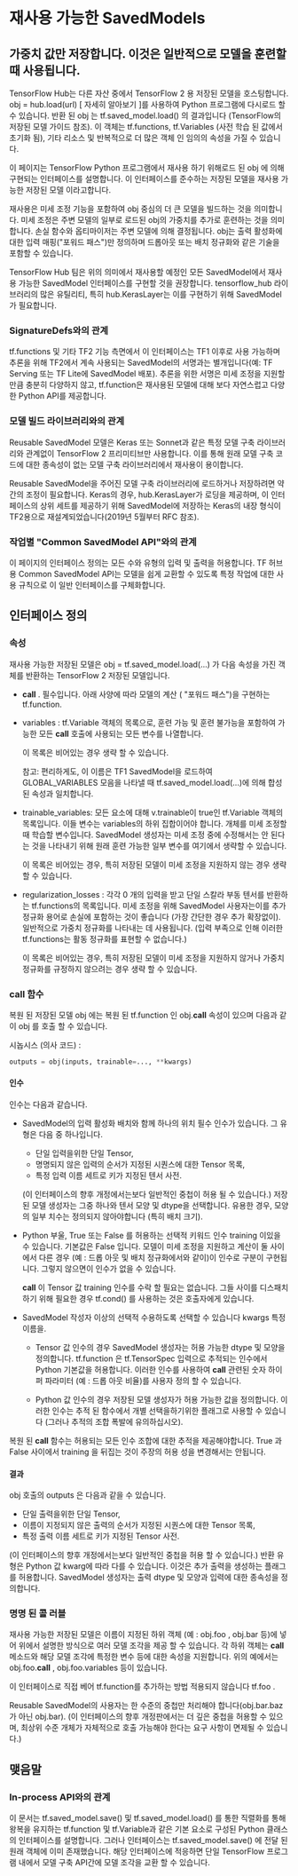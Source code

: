 <!--* freshness: { owner: 'akhorlin' reviewed: '2021-11-22' } *-->

# 재사용 가능한 SavedModels

## 가중치 값만 저장합니다. 이것은 일반적으로 모델을 훈련할 때 사용됩니다.

TensorFlow Hub는 다른 자산 중에서 TensorFlow 2 용 저장된 모델을 호스팅합니다. obj = hub.load(url) [ 자세히 알아보기 ]를 사용하여 Python 프로그램에 다시로드 할 수 있습니다. 반환 된 obj 는 tf.saved_model.load() 의 결과입니다 (TensorFlow의 저장된 모델 가이드 참조). 이 객체는 tf.functions, tf.Variables (사전 학습 된 값에서 초기화 됨), 기타 리소스 및 반복적으로 더 많은 객체 인 임의의 속성을 가질 수 있습니다.

이 페이지는 TensorFlow Python 프로그램에서 재사용 하기 위해로드 된 obj 에 의해 구현되는 인터페이스를 설명합니다. 이 인터페이스를 준수하는 저장된 모델을 재사용 가능한 저장된 모델 이라고합니다.

재사용은 미세 조정 기능을 포함하여 obj 중심의 더 큰 모델을 빌드하는 것을 의미합니다. 미세 조정은 주변 모델의 일부로 로드된 obj의 가중치를 추가로 훈련하는 것을 의미합니다. 손실 함수와 옵티마이저는 주변 모델에 의해 결정됩니다. obj는 출력 활성화에 대한 입력 매핑("포워드 패스")만 정의하며 드롭아웃 또는 배치 정규화와 같은 기술을 포함할 수 있습니다.

TensorFlow Hub 팀은 위의 의미에서 재사용할 예정인 모든 SavedModel에서 재사용 가능한 SavedModel 인터페이스를 구현할 것을 권장합니다. tensorflow_hub 라이브러리의 많은 유틸리티, 특히 hub.KerasLayer는 이를 구현하기 위해 SavedModel가 필요합니다.

### SignatureDefs와의 관계

tf.functions 및 기타 TF2 기능 측면에서 이 인터페이스는 TF1 이후로 사용 가능하며 추론을 위해 TF2에서 계속 사용되는 SavedModel의 서명과는 별개입니다(예: TF Serving 또는 TF Lite에 SavedModel 배포). 추론을 위한 서명은 미세 조정을 지원할 만큼 충분히 다양하지 않고, tf.function은 재사용된 모델에 대해 보다 자연스럽고 다양한 Python API를 제공합니다.

### 모델 빌드 라이브러리와의 관계

Reusable SavedModel 모델은 Keras 또는 Sonnet과 같은 특정 모델 구축 라이브러리와 관계없이 TensorFlow 2 프리미티브만 사용합니다. 이를 통해 원래 모델 구축 코드에 대한 종속성이 없는 모델 구축 라이브러리에서 재사용이 용이합니다.

Reusable SavedModel을 주어진 모델 구축 라이브러리에 로드하거나 저장하려면 약간의 조정이 필요합니다. Keras의 경우, hub.KerasLayer가 로딩을 제공하며, 이 인터페이스의 상위 세트를 제공하기 위해 SavedModel에 저장하는 Keras의 내장 형식이 TF2용으로 재설계되었습니다(2019년 5월부터 RFC 참조).

### 작업별 "Common SavedModel API"와의 관계

이 페이지의 인터페이스 정의는 모든 수와 유형의 입력 및 출력을 허용합니다. TF 허브용 Common SavedModel API는 모델을 쉽게 교환할 수 있도록 특정 작업에 대한 사용 규칙으로 이 일반 인터페이스를 구체화합니다.

## 인터페이스 정의

### 속성

재사용 가능한 저장된 모델은 obj = tf.saved_model.load(...) 가 다음 속성을 가진 객체를 반환하는 TensorFlow 2 저장된 모델입니다.

- __call__ . 필수입니다. 아래 사양에 따라 모델의 계산 ( "포워드 패스")을 구현하는 tf.function.

- variables : tf.Variable 객체의 목록으로, 훈련 가능 및 훈련 불가능을 포함하여 가능한 모든 __call__ 호출에 사용되는 모든 변수를 나열합니다.

    이 목록은 비어있는 경우 생략 할 수 있습니다.

    참고: 편리하게도, 이 이름은 TF1 SavedModel을 로드하여 GLOBAL_VARIABLES 모음을 나타낼 때 tf.saved_model.load(...)에 의해 합성된 속성과 일치합니다.

- trainable_variables: 모든 요소에 대해 v.trainable이 true인 tf.Variable 객체의 목록입니다. 이들 변수는 variables의 하위 집합이어야 합니다. 개체를 미세 조정할 때 학습할 변수입니다. SavedModel 생성자는 미세 조정 중에 수정해서는 안 된다는 것을 나타내기 위해 원래 훈련 가능한 일부 변수를 여기에서 생략할 수 있습니다.

    이 목록은 비어있는 경우, 특히 저장된 모델이 미세 조정을 지원하지 않는 경우 생략 할 수 있습니다.

- regularization_losses : 각각 0 개의 입력을 받고 단일 스칼라 부동 텐서를 반환하는 tf.functions의 목록입니다. 미세 조정을 위해 SavedModel 사용자는이를 추가 정규화 용어로 손실에 포함하는 것이 좋습니다 (가장 간단한 경우 추가 확장없이). 일반적으로 가중치 정규화를 나타내는 데 사용됩니다. (입력 부족으로 인해 이러한 tf.functions는 활동 정규화를 표현할 수 없습니다.)

    이 목록은 비어있는 경우, 특히 저장된 모델이 미세 조정을 지원하지 않거나 가중치 정규화를 규정하지 않으려는 경우 생략 할 수 있습니다.

### __call__ 함수

복원 된 저장된 모델 obj 에는 복원 된 tf.function 인 obj.__call__ 속성이 있으며 다음과 같이 obj 를 호출 할 수 있습니다.

시놉시스 (의사 코드) :

```python
outputs = obj(inputs, trainable=..., **kwargs)
```

#### 인수

인수는 다음과 같습니다.

- SavedModel의 입력 활성화 배치와 함께 하나의 위치 필수 인수가 있습니다. 그 유형은 다음 중 하나입니다.

    - 단일 입력을위한 단일 Tensor,
    - 명명되지 않은 입력의 순서가 지정된 시퀀스에 대한 Tensor 목록,
    - 특정 입력 이름 세트로 키가 지정된 텐서 사전.

    (이 인터페이스의 향후 개정에서는보다 일반적인 중첩이 허용 될 수 있습니다.) 저장된 모델 생성자는 그중 하나와 텐서 모양 및 dtype을 선택합니다. 유용한 경우, 모양의 일부 치수는 정의되지 않아야합니다 (특히 배치 크기).

- Python 부울, True 또는 False 를 허용하는 선택적 키워드 인수 training 이있을 수 있습니다. 기본값은 False 입니다. 모델이 미세 조정을 지원하고 계산이 둘 사이에서 다른 경우 (예 : 드롭 아웃 및 배치 정규화에서와 같이)이 인수로 구분이 구현됩니다. 그렇지 않으면이 인수가 없을 수 있습니다.

    __call__ 이 Tensor 값 training 인수를 수락 할 필요는 없습니다. 그들 사이를 디스패치하기 위해 필요한 경우 tf.cond() 를 사용하는 것은 호출자에게 있습니다.

- SavedModel 작성자 이상의 선택적 수용하도록 선택할 수 있습니다 kwargs 특정 이름을.

    - Tensor 값 인수의 경우 SavedModel 생성자는 허용 가능한 dtype 및 모양을 정의합니다. tf.function 은 tf.TensorSpec 입력으로 추적되는 인수에서 Python 기본값을 허용합니다. 이러한 인수를 사용하여 __call__ 관련된 숫자 하이퍼 파라미터 (예 : 드롭 아웃 비율)를 사용자 정의 할 수 있습니다.

    - Python 값 인수의 경우 저장된 모델 생성자가 허용 가능한 값을 정의합니다. 이러한 인수는 추적 된 함수에서 개별 선택을하기위한 플래그로 사용할 수 있습니다 (그러나 추적의 조합 폭발에 유의하십시오).

복원 된 __call__ 함수는 허용되는 모든 인수 조합에 대한 추적을 제공해야합니다. True 과 False 사이에서 training 을 뒤집는 것이 주장의 허용 성을 변경해서는 안됩니다.

#### 결과

obj 호출의 outputs 은 다음과 같을 수 있습니다.

- 단일 출력을위한 단일 Tensor,
- 이름이 지정되지 않은 출력의 순서가 지정된 시퀀스에 대한 Tensor 목록,
- 특정 출력 이름 세트로 키가 지정된 Tensor 사전.

(이 인터페이스의 향후 개정에서는보다 일반적인 중첩을 허용 할 수 있습니다.) 반환 유형은 Python 값 kwarg에 따라 다를 수 있습니다. 이것은 추가 출력을 생성하는 플래그를 허용합니다. SavedModel 생성자는 출력 dtype 및 모양과 입력에 대한 종속성을 정의합니다.

### 명명 된 콜 러블

재사용 가능한 저장된 모델은 이름이 지정된 하위 객체 (예 : obj.foo , obj.bar 등)에 넣어 위에서 설명한 방식으로 여러 모델 조각을 제공 할 수 있습니다. 각 하위 객체는 __call__ 메소드와 해당 모델 조각에 특정한 변수 등에 대한 속성을 지원합니다. 위의 예에서는 obj.foo.__call__ , obj.foo.variables 등이 있습니다.

이 인터페이스로 직접 베어 tf.function를 추가하는 방법 적용되지 않습니다 tf.foo .

Reusable SavedModel의 사용자는 한 수준의 중첩만 처리해야 합니다(obj.bar.baz가 아닌 obj.bar). (이 인터페이스의 향후 개정판에서는 더 깊은 중첩을 허용할 수 있으며, 최상위 수준 개체가 자체적으로 호출 가능해야 한다는 요구 사항이 면제될 수 있습니다.)

## 맺음말

### In-process API와의 관계

이 문서는 tf.saved_model.save() 및 tf.saved_model.load() 를 통한 직렬화를 통해 왕복을 유지하는 tf.function 및 tf.Variable과 같은 기본 요소로 구성된 Python 클래스의 인터페이스를 설명합니다. 그러나 인터페이스는 tf.saved_model.save() 에 전달 된 원래 객체에 이미 존재했습니다. 해당 인터페이스에 적응하면 단일 TensorFlow 프로그램 내에서 모델 구축 API간에 모델 조각을 교환 할 수 있습니다.
